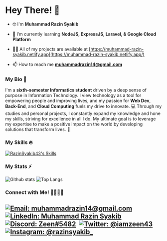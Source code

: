 # Hey There! 👋

- 🤓 I'm **Muhammad Razin Syakib**

- 🌱 I’m currently learning **NodeJS, ExpressJS, Laravel, & Google Cloud Platform**

- 👨‍💻 All of my projects are available at [https://muhammad-razin-syakib.netlify.app](https://muhammad-razin-syakib.netlify.app/)

- 📫 How to reach me **muhammadrazin14@gmail.com**

### My Bio 📄
I'm a **sixth-semester Informatics student** driven by a deep sense of purpose in Information Technology. I view technology as a tool for empowering people and improving lives, and my passion for **Web Dev**, **Back-End**, and **Cloud Computing** fuels my drive to innovate. 💻
Through my studies and personal projects, I constantly expand my knowledge and hone my skills, striving for excellence in all I do. My ultimate goal is to leverage my expertise to make a positive impact on the world by developing solutions that transform lives. 🌱

### My Skills 🔥
[![RazinSyakib43's Skills](https://skillicons.dev/icons?i=js,html,css,php,nodejs,express,gcp,firebase,mysql,mongodb,tailwind,bootstrap,figma,git)](https://skillicons.dev)

### My Stats ⚡
![Github stats](https://github-readme-stats.vercel.app/api?username=razinsyakib43&theme=blueberry&count_private=true&hide_border=true&line_height=20) 
![Top Langs](https://github-readme-stats.vercel.app/api/top-langs/?username=RazinSyakib43&hide=html,css,hack&layout=compact&theme=blueberry&count_private=true&hide_border=true)

### Connect with Me! 🫱🏻‍🫲🏼
[![Email: muhammadrazin14@gmail.com](https://img.shields.io/badge/Gmail-D14836?style=for-the-badge&logo=gmail&logoColor=white)](mailto:muhammadrazin14@gmail.com)&nbsp;
[![LinkedIn: Muhammad Razin Syakib](https://img.shields.io/badge/LinkedIn-0077B5?style=for-the-badge&logo=linkedin&logoColor=white)]((https://www.linkedin.com/in/muhammad-razin-syakib/))&nbsp;
[![Discord: Zeen#5482](https://img.shields.io/badge/Discord-7289DA?style=for-the-badge&logo=discord&logoColor=white)](https://discord.com/users/706507324642295809)&nbsp;
[![Twitter: @iamzeen43](https://img.shields.io/badge/Twitter-1DA1F2?style=for-the-badge&logo=twitter&logoColor=white)](https://twitter.com/iamzeen43)&nbsp;
[![Instagram: @razinsyakib_](https://img.shields.io/badge/Instagram-E4405F?style=for-the-badge&logo=instagram&logoColor=white)](https://www.instagram.com/razinsyakib_/)&nbsp;
---
